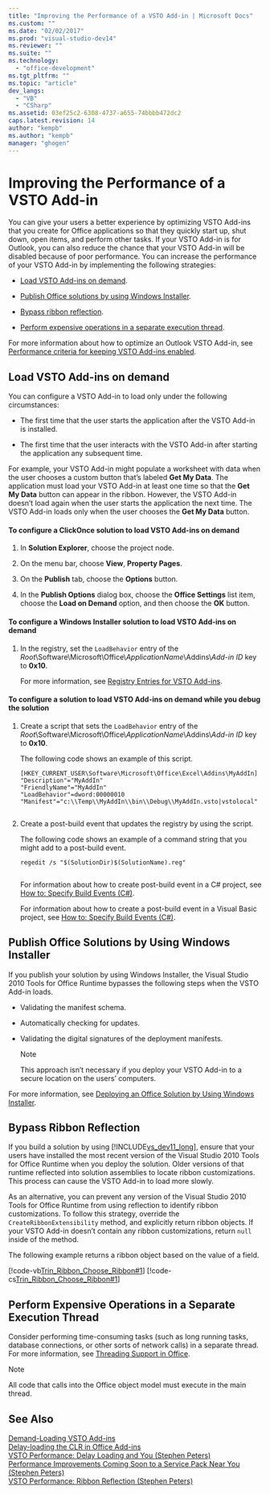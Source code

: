 ```yaml
---
title: "Improving the Performance of a VSTO Add-in | Microsoft Docs"
ms.custom: ""
ms.date: "02/02/2017"
ms.prod: "visual-studio-dev14"
ms.reviewer: ""
ms.suite: ""
ms.technology: 
  - "office-development"
ms.tgt_pltfrm: ""
ms.topic: "article"
dev_langs: 
  - "VB"
  - "CSharp"
ms.assetid: 03ef25c2-6308-4737-a655-74bbbb472dc2
caps.latest.revision: 14
author: "kempb"
ms.author: "kempb"
manager: "ghogen"
---
```

# Improving the Performance of a VSTO Add-in
  You can give your users a better experience by optimizing VSTO Add-ins that you create for Office applications so that they quickly start up, shut down, open items, and perform other tasks. If your VSTO Add-in is for Outlook, you can also reduce the chance that your VSTO Add-in will be disabled because of poor performance. You can increase the performance of your VSTO Add-in by implementing the following strategies:  
  
-   [Load VSTO Add-ins on demand](#Load).  
  
-   [Publish Office solutions by using Windows Installer](#Publish).  
  
-   [Bypass ribbon reflection](#Bypass).  
  
-   [Perform expensive operations in a separate execution thread](#Perform).  
  
 For more information about how to optimize an Outlook VSTO Add-in, see [Performance criteria for keeping VSTO Add-ins enabled](http://go.microsoft.com/fwlink/?LinkID=266503).  
  
##  <a name="Load"></a> Load VSTO Add-ins on demand  
 You can configure a VSTO Add-in to load only under the following circumstances:  
  
-   The first time that the user starts the application after the VSTO Add-in is installed.  
  
-   The first time that the user interacts with the VSTO Add-in after starting the application any subsequent time.  
  
 For example, your VSTO Add-in might populate a worksheet with data when the user chooses a custom button that’s labeled **Get My Data**. The application must load your VSTO Add-in at least one time so that the **Get My Data** button can appear in the ribbon. However, the VSTO Add-in doesn’t load again when the user starts the application the next time. The VSTO Add-in loads only when the user chooses the **Get My Data** button.  
  
#### To configure a ClickOnce solution to load VSTO Add-ins on demand  
  
1.  In **Solution Explorer**, choose the project node.  
  
2.  On the menu bar, choose **View**, **Property Pages**.  
  
3.  On the **Publish** tab, choose the **Options** button.  
  
4.  In the **Publish Options** dialog box, choose the **Office Settings** list item, choose the **Load on Demand** option, and then choose the **OK** button.  
  
#### To configure a Windows Installer solution to load VSTO Add-ins on demand  
  
1.  In the registry, set the `LoadBehavior` entry of the *Root*\Software\Microsoft\Office\\*ApplicationName*\Addins\\*Add-in ID* key to **0x10**.  
  
     For more information, see [Registry Entries for VSTO Add-ins](../vsto/registry-entries-for-vsto-add-ins.md).  
  
#### To configure a solution to load VSTO Add-ins on demand while you debug the solution  
  
1.  Create a script that sets the `LoadBehavior` entry of the *Root*\Software\Microsoft\Office\\*ApplicationName*\Addins\\*Add-in ID* key to **0x10**.  
  
     The following code shows an example of this script.  
  
    ```  
    [HKEY_CURRENT_USER\Software\Microsoft\Office\Excel\Addins\MyAddIn]  
    "Description"="MyAddIn"  
    "FriendlyName"="MyAddIn"  
    "LoadBehavior"=dword:00000010  
    "Manifest"="c:\\Temp\\MyAddIn\\bin\\Debug\\MyAddIn.vsto|vstolocal"  
  
    ```  
  
2.  Create a post-build event that updates the registry by using the script.  
  
     The following code shows an example of a command string that you might add to a post-build event.  
  
    ```  
    regedit /s "$(SolutionDir)$(SolutionName).reg"  
  
    ```  
  
     For information about how to create post-build event in a C# project, see [How to: Specify Build Events &#40;C&#35;&#41;](../Topic/How%20to:%20Specify%20Build%20Events%20(C%23).md).  
  
     For information about how to create a post-build event in a Visual Basic project, see [How to: Specify Build Events &#40;C&#35;&#41;](../Topic/How%20to:%20Specify%20Build%20Events%20(C%23).md).  
  
##  <a name="Publish"></a> Publish Office Solutions by Using Windows Installer  
 If you publish your solution by using Windows Installer, the Visual Studio 2010 Tools for Office Runtime bypasses the following steps when the VSTO Add-in loads.  
  
-   Validating the manifest schema.  
  
-   Automatically checking for updates.  
  
-   Validating the digital signatures of the deployment manifests.  
  
    > [!NOTE]  
    >  This approach isn’t necessary if you deploy your VSTO Add-in to a secure location on the users’ computers.  
  
 For more information, see [Deploying an Office Solution by Using Windows Installer](../vsto/deploying-an-office-solution-by-using-windows-installer.md).  
  
##  <a name="Bypass"></a> Bypass Ribbon Reflection  
 If you build a solution by using [!INCLUDE[vs_dev11_long](../sharepoint/includes/vs-dev11-long-md.md)], ensure that your users have installed the most recent version of the Visual Studio 2010 Tools for Office Runtime when you deploy the solution. Older versions of that runtime reflected into solution assemblies to locate ribbon customizations. This process can cause the VSTO Add-in to load more slowly.  
  
 As an alternative, you can prevent any version of the Visual Studio 2010 Tools for Office Runtime from using reflection to identify ribbon customizations. To follow this strategy, override the `CreateRibbonExtensibility` method, and explicitly return ribbon objects. If your VSTO Add-in doesn’t contain any ribbon customizations, return `null` inside of the method.  
  
 The following example returns a ribbon object based on the value of a field.  
  
 [!code-vb[Trin_Ribbon_Choose_Ribbon#1](../vsto/codesnippet/VisualBasic/trin_ribbon_choose_ribbon_4/ThisWorkbook.vb#1)]
 [!code-cs[Trin_Ribbon_Choose_Ribbon#1](../vsto/codesnippet/CSharp/trin_ribbon_choose_ribbon_4/ThisWorkbook.cs#1)]  
  
##  <a name="Perform"></a> Perform Expensive Operations in a Separate Execution Thread  
 Consider performing time-consuming tasks (such as long running tasks, database connections, or other sorts of network calls) in a separate thread. For more information, see [Threading Support in Office](../vsto/threading-support-in-office.md).  
  
> [!NOTE]  
>  All code that calls into the Office object model must execute in the main thread.  
  
## See Also  
 [Demand-Loading VSTO Add-ins](http://blogs.msdn.com/b/andreww/archive/2008/07/14/demand-loading-vsto-add-ins.aspx)   
 [Delay-loading the CLR in Office Add-ins](http://blogs.msdn.com/b/andreww/archive/2008/04/19/delay-loading-the-clr-in-office-add-ins.aspx)   
 [VSTO Performance: Delay Loading and You (Stephen Peters)](http://blogs.msdn.com/b/vsto/archive/2010/01/07/vsto-performance-delay-loading-and-you.aspx)   
 [Performance Improvements Coming Soon to a Service Pack Near You (Stephen Peters)](http://blogs.msdn.com/b/vsto/archive/2010/11/30/performance-improvements-coming-soon-to-a-service-pack-near-you-stephen-peters.aspx)   
 [VSTO Performance: Ribbon Reflection (Stephen Peters)](http://blogs.msdn.com/b/vsto/archive/2010/06/03/vsto-performance-ribbon-reflection.aspx)  
  
  